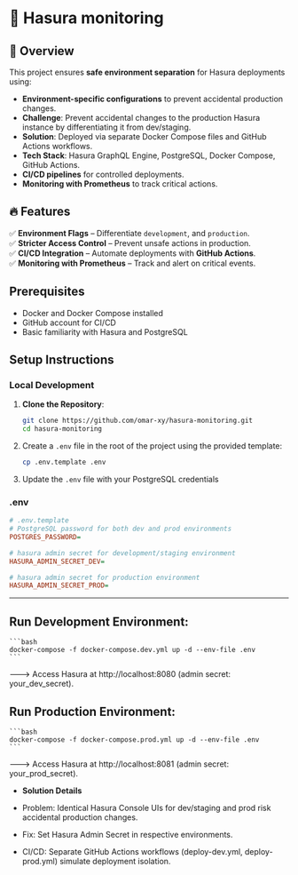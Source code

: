 # 🚀 Hasura monitoring  

## 📌 Overview  
This project ensures **safe environment separation** for Hasura deployments using:

- **Environment-specific configurations** to prevent accidental production changes.  
- **Challenge**: Prevent accidental changes to the production Hasura instance by differentiating it from dev/staging.
- **Solution**: Deployed via separate Docker Compose files and GitHub Actions workflows.
- **Tech Stack**: Hasura GraphQL Engine, PostgreSQL, Docker Compose, GitHub Actions.
- **CI/CD pipelines** for controlled deployments.  
- **Monitoring with Prometheus** to track critical actions.

## 🔥 Features  
✅ **Environment Flags** – Differentiate `development`, and `production`.  
✅ **Stricter Access Control** – Prevent unsafe actions in production.  
✅ **CI/CD Integration** – Automate deployments with **GitHub Actions**.  
✅ **Monitoring with Prometheus** – Track and alert on critical events.  

## Prerequisites

- Docker and Docker Compose installed
- GitHub account for CI/CD
- Basic familiarity with Hasura and PostgreSQL

## Setup Instructions

### Local Development

1. **Clone the Repository**:
   ```bash
   git clone https://github.com/omar-xy/hasura-monitoring.git
   cd hasura-monitoring

2. Create a `.env` file in the root of the project using the provided template:

   ```bash
   cp .env.template .env

3. Update the   `.env` file with your PostgreSQL credentials

### .env

```ini
# .env.template
# PostgreSQL password for both dev and prod environments
POSTGRES_PASSWORD=

# hasura admin secret for development/staging environment
HASURA_ADMIN_SECRET_DEV=

# hasura admin secret for production environment
HASURA_ADMIN_SECRET_PROD=
```

---

## Run Development Environment:

    ```bash
    docker-compose -f docker-compose.dev.yml up -d --env-file .env
    ```

---> Access Hasura at http://localhost:8080 (admin secret: your_dev_secret).

## Run Production Environment:

    ```bash
    docker-compose -f docker-compose.prod.yml up -d --env-file .env
    ```

---> Access Hasura at http://localhost:8081 (admin secret: your_prod_secret).


- **Solution Details**

- Problem: Identical Hasura Console UIs for dev/staging and prod risk accidental production changes.

- Fix: Set Hasura Admin Secret in respective environments.

- CI/CD: Separate GitHub Actions workflows (deploy-dev.yml, deploy-prod.yml) simulate deployment isolation.
